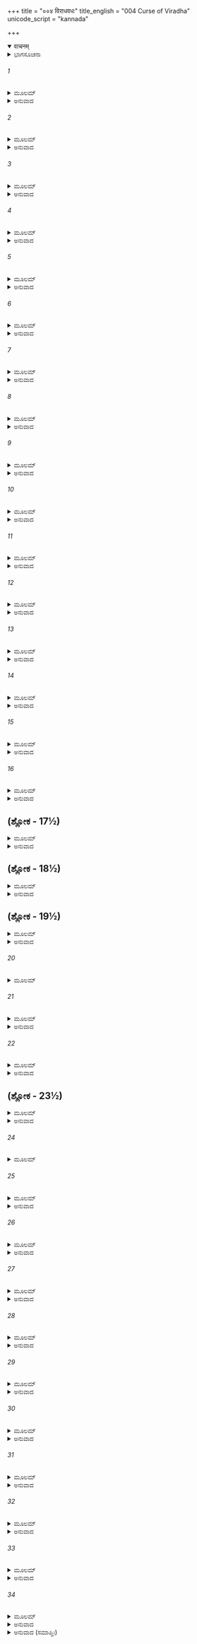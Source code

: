 +++
title = "००४ विराधवधः"
title_english = "004 Curse of Viradha"
unicode_script = "kannada"

+++
<details open><summary>वाचनम्</summary>

<div class="audioEmbed"  caption="श्रीराम-हरिसीताराममूर्ति-घनपाठिभ्यां वचनम्" src="https://archive.org/download/Ramayana-recitation-Sriram-harisItArAmamUrti-Ghanapaati-v2/Kanda_3/Kanda_3_ARK-004-Viradha_Vadhaha.mp3"></div>
</details>



<details><summary>ಭಾಗಸೂಚನಾ</summary>

ಶ್ರೀರಾಮ-ಲಕ್ಷ್ಮಣರಿಂದ ವಿರಾಧನ ವಧೆ
</details>

###### 1


<details><summary>ಮೂಲಮ್</summary>

ಹ್ರಿಯಮಾಣೌ ತು ಕಾಕುತ್ಸ್ಥೌ ದೃಷ್ಟ್ವಾ ಸೀತಾ ರಘೂತ್ತಮೌ ।  
ಉಚ್ಚೈಃಸ್ವರೇಣ ಚುಕ್ರೋಶಪ್ರಗೃಹ್ಯ ಸುಮಹಾಭುಜೌ ॥
</details>

<details><summary>ಅನುವಾದ</summary>

ರಘುಕುಲದ ಶ್ರೇಷ್ಠವೀರರಾದ ಕಾಕುತ್ಸ್ಥ ಕುಲಭೂಷಣ ಶ್ರೀರಾಮ-ಲಕ್ಷ್ಮಣರನ್ನು ರಾಕ್ಷಸನು ಎತ್ತಿಕೊಂಡು ಹೋಗುತ್ತಿರುವುದನ್ನು ಕಂಡು ಸೀತೆಯು ಎರಡೂ ಭುಜಗಳನ್ನೆತ್ತಿ ಜೋರಾಗಿ ಅಳುತ್ತಾ ಕೂಗಿಕೊಂಡಳು.॥1॥
</details>

###### 2


<details><summary>ಮೂಲಮ್</summary>

ಏಷ ದಾಶರಥೀ ರಾಮಃ ಸತ್ಯವಾನ್ ಶೀಲವಾನ್ ಶುಚಿಃ ।  
ರಕ್ಷಸಾ ರೌದ್ರ ರೂಪೇಣ ಹ್ರಿಯತೇ ಸಹಲಕ್ಷ್ಮಣಃ ॥
</details>

<details><summary>ಅನುವಾದ</summary>

ಅಯ್ಯೋ! ಈ ಸತ್ಯವಾದೀ, ಶೀಲವಂತ, ಶುದ್ಧ ಆಚಾರ ವಿಚಾರವುಳ್ಳ ದಶರಥನಂದನ ಶ್ರೀರಾಮ ಮತ್ತು ಲಕ್ಷ್ಮಣರನ್ನು ಈ ರೌದ್ರರೂಪಧಾರೀ ರಾಕ್ಷಸನು ಎತ್ತಿಕೊಂಡು ಹೋಗುತ್ತಿದ್ದಾನಲ್ಲ.॥2॥
</details>

###### 3


<details><summary>ಮೂಲಮ್</summary>

ಮಾಮೃಕ್ಷಾ  ಭಕ್ಷಯಿಷ್ಯಂತಿ ಶಾರ್ದೂಲ ದ್ವೀಪಿನಸ್ತಥಾ ।  
ಮಾಂ ಹರೋತ್ಸೃಜ್ಯ ಕಾಕುತ್ಸ್ಥೌ ನಮಸ್ತೇ ರಾಕ್ಷಸೋತ್ತಮ ॥
</details>

<details><summary>ಅನುವಾದ</summary>

ರಾಕ್ಷಸ ಶಿರೋಮಣಿಯೇ! ನಿನಗೆ ನಮಸ್ಕರಿಸುತ್ತೇನೆ. ಈ ಕಾಡಿನಲ್ಲಿ ಕರಡಿ, ಹುಲಿ, ಚಿರತೆಗಳು ನನ್ನನ್ನು ತಿಂದು ಬಿಡುವವು; ಅದಕ್ಕಾಗಿ ನನ್ನನ್ನೂ ಕರೆದುಕೊಂಡು ಹೋಗು. ಆದರೆ ಈ ಇಬ್ಬರೂ ರಘುವಂಶವೀರರನ್ನು ಬಿಟ್ಟುಬಿಡು.॥3॥
</details>

###### 4


<details><summary>ಮೂಲಮ್</summary>

ತಸ್ಯಾಸ್ತದ್ವಚನಂ ಶ್ರುತ್ವಾ ವೈದೇಹ್ಯಾ ರಾಮಲಕ್ಷ್ಮಣೌ ।  
ವೇಗಂ ಪ್ರಚಕ್ರತುರ್ವೀರೌ ವಧೇ ತಸ್ಯ ದುರಾತ್ಮನಃ ॥
</details>

<details><summary>ಅನುವಾದ</summary>

ವಿದೇಹನಂದಿನೀ ಸೀತೆಯ ಈ ಮಾತನ್ನು ಕೇಳಿ ಇಬ್ಬರೂ ವೀರ ಶ್ರೀರಾಮ-ಲಕ್ಷ್ಮಣರು ಆ ದುರಾತ್ಮ ರಾಕ್ಷಸನನ್ನು ವಧಿಸಲು ಅವಸರಪಡತೊಡಗಿದರು.॥4॥
</details>

###### 5


<details><summary>ಮೂಲಮ್</summary>

ತಸ್ಯ ರೌದ್ರಸ್ಯ ಸೌಮಿತ್ರಿಃ ಸವ್ಯಂ ಬಾಹುಂ ಬಭಂಜ ಹ ।  
ರಾಮಸ್ತು ದಕ್ಷಿಣಂ ಬಾಹುಂ ತರಸಾ ತಸ್ಯ ರಕ್ಷಸಃ ॥
</details>

<details><summary>ಅನುವಾದ</summary>

ಸುಮಿತ್ರಾಕುವಾರ ಲಕ್ಷ್ಮಣನು ಆ ರಾಕ್ಷಸನ ಎಡ ತೋಳನ್ನು ಮತ್ತು ಶ್ರೀರಾಮನು ಬಲತೋಳನ್ನು ವೇಗವಾಗಿ ಕತ್ತರಿಸಿಬಿಟ್ಟರು.॥5॥
</details>

###### 6


<details><summary>ಮೂಲಮ್</summary>

ಸ ಭಗ್ನಬಾಹುಃ ಸಂವಿಗ್ನಃ ಪಪಾತಾಶು ವಿಮೂರ್ಛಿತಃ ।  
ಧರಣ್ಯಾಂ ಮೇಘಸಂಕಾಶೋ ವಜ್ರಭಿನ್ನ ಇವಾಚಲಃ ॥
</details>

<details><summary>ಅನುವಾದ</summary>

ಭುಜಗಳು ತುಂಡಾದಾಗ ಆ ಮೇಘದಂತಿದ್ದ ಕಪ್ಪಾದ ರಾಕ್ಷಸನು ವ್ಯಾಕುಲನಾದನು ಮತ್ತು ಕೂಡಲೇ ಮೂರ್ಛಿತನಾಗಿ ವಜ್ರದಿಂದ ಕಡಿದ ಪರ್ವತ ಶಿಖರದಂತೆ ಭೂಮಿಗೆ ಬಿದ್ದುಬಿಟ್ಟನು.॥6॥
</details>

###### 7


<details><summary>ಮೂಲಮ್</summary>

ಮುಷ್ಟಿ ಭಿರ್ಬಾಹುಭಿಃ ಪದ್ಭಿಃ ಸೂದಯಂತೌ ತು ರಾಕ್ಷಸಮ್ ।  
ಉದ್ಯಮ್ಯೋದ್ಯಮ್ಯ ಚಾಪ್ಯೇನಂ ಸ್ಥಂಡಿಲೇ ನಿಷ್ಪಿಪೇಷತುಃ ॥
</details>

<details><summary>ಅನುವಾದ</summary>

ಆಗ ಶ್ರೀರಾಮ-ಲಕ್ಷ್ಮಣರು ವಿರಾಧನನ್ನು ಮುಷ್ಟಿಗಳಿಂದ, ಬಳ್ಳಿಗಳಿಂದ ಹೊಡೆಯತೊಡಗಿದರು. ಹಾಗೂ ಅವನನ್ನು ಎತ್ತಿ-ಎತ್ತಿ ಭೂಮಿಗೆ ಅಪ್ಪಳಿಸುತ್ತಾ, ಪದೇ-ಪದೇ ನೆಲಕ್ಕೆ ಹಾಕಿ ತೀಡಿದರು.॥7॥
</details>

###### 8


<details><summary>ಮೂಲಮ್</summary>

ಸ ವಿದ್ಧೌ ಬಹುಭಿರ್ಬಾಣೈಃ ಖಡ್ಗಾಭ್ಯಾಂ ಚ ಪರಿಕ್ಷತಃ ।  
ನಿಷ್ಪಿಷ್ಟೋ ಬಹುಧಾ ಭೂಮೌ ನ ಮಮಾರ ಸ ರಾಕ್ಷಸಃ॥
</details>

<details><summary>ಅನುವಾದ</summary>

ಅಸಂಖ್ಯ ಬಾಣಗಳಿಂದ ಗಾಯಗೊಂಡರೂ, ಖಡ್ಗದಿಂದ ಕ್ಷತ-ವಿಕ್ಷತನಾದರೂ, ನೆಲಕ್ಕೆ ಹಾಕಿ ಪದೆ ಪದೇ ತಿಕ್ಕಿದರೂ ಆ ರಾಕ್ಷಸನು ಸಾಯಲಿಲ್ಲ.॥8॥
</details>

###### 9


<details><summary>ಮೂಲಮ್</summary>

ತಂ ಪ್ರೇಕ್ಷ್ಯ ರಾಮಃ ಸುಭೃಶಮವಧ್ಯಮಚಲೋಪಮಮ್ ।  
ಭಯೇಷ್ವ ಭಯದಃ ಶ್ರೀಮಾನಿದಂ ವಚನಮಬ್ರವೀತ್ ॥
</details>

<details><summary>ಅನುವಾದ</summary>

ಪರ್ವತದಂತೆ ಅಚಲ ಮತ್ತು ಅವಧ್ಯನಾದ ವಿರಾಧನನ್ನು ಮತ್ತೆ ಮತ್ತೆ ನೋಡುತ್ತಾ ಭಯದ ಸಂದರ್ಭದಲ್ಲಿ ಅಭಯವನ್ನು ಕೊಡುವ ಶ್ರೀಮಾನ್ ರಾಮನು ಲಕ್ಷ್ಮಣನಲ್ಲಿ ಹೀಗೆ ಹೇಳಿದನು.॥9॥
</details>

###### 10


<details><summary>ಮೂಲಮ್</summary>

ತಪಸಾ ಪುರುಷವ್ಯಾಘ್ರ ರಾಕ್ಷಸೋಽಯಂ ನ ಶಕ್ಯತೇ ।  
ಶಸ್ತ್ರೇಣ ಯುಧಿ ನಿರ್ಜೇತುಂ ರಾಕ್ಷಸಂ ನಿಖನಾವಹೇ ॥
</details>

<details><summary>ಅನುವಾದ</summary>

ಪುರುಷಸಿಂಹನೇ! ಈ ರಾಕ್ಷಸನು ತಪಸ್ಸಿನಿಂದ ವರ ಪಡೆದು ಅವಧ್ಯನಾಗಿರುವನು. ಇವನನ್ನು ಶಸ್ತ್ರಗಳಿಂದ ಯುದ್ಧದಲ್ಲಿ ಗೆಲ್ಲಲಾಗುವುದಿಲ್ಲ. ಅದಕ್ಕಾಗಿ ನಾವು ನಿಶಾಚರ ವಿರಾಧನನ್ನು ಪರಾಜಿತನಾಗಿಸಲು ಈಗ ಹೊಂಡ ಅಗೆದು ಹೂತುಬಿಡೋಣ.॥10॥
</details>

###### 11


<details><summary>ಮೂಲಮ್</summary>

ಕುಂಜ ರಸ್ಯೇವ ರೌದ್ರಸ್ಯ ರಾಕ್ಷಸಸ್ಯಾಸ್ಯ ಲಕ್ಷ್ಮಣ ।  
ವನೇಽಸ್ಮಿನ್ ಸುಮಹಚ್ಛವಭ್ರಂ ಖನ್ಯತಾಂ ರೌದ್ರವರ್ಚಸಃ ॥
</details>

<details><summary>ಅನುವಾದ</summary>

ಲಕ್ಷ್ಮಣ! ಆನೆಯಂತಿರುವ ಭಯಂಕರ ಹಾಗೂ ರೌದ್ರ ತೇಜಸುಳ್ಳ ಈ ರಾಕ್ಷಸನಿಗಾಗಿ ಈ ವನದಲ್ಲಿ ದೊಡ್ಡದಾದ ಹೊಂಡವನ್ನು ಅಗ.॥11॥
</details>

###### 12


<details><summary>ಮೂಲಮ್</summary>

ಇತ್ಯುಕ್ತ್ವಾ ಲಕ್ಷ್ಮಣಂ ರಾಮಃ ಪ್ರದರಃ ಖನ್ಯತಾಮಿತಿ ।  
ತಸ್ಥೌ ವಿರಾಧಮಾಕ್ರಮ್ಯ ಕಂಠೇ ಪಾದೇನ ವೀರ್ಯವಾನ್ ॥
</details>

<details><summary>ಅನುವಾದ</summary>

ಈ ಪ್ರಕಾರ ಲಕ್ಷ್ಮಣನಿಗೆ ಹೊಂಡ ಅಗೆಯಲು ಆಜ್ಞಾಪಿಸಿ ಪರಾಕ್ರಮಿ ಶ್ರೀರಾಮನು ತನ್ನ ಒಂದು ಕಾಲಿನಿಂದ ವಿರಾಧನ ಗಂಟಲನ್ನು ಒತ್ತಿ ನಿಂತುಕೊಂಡನು.॥12॥
</details>

###### 13


<details><summary>ಮೂಲಮ್</summary>

ತಚ್ಛ್ರುತ್ವಾ ರಾಘವೇಣೋಕ್ತಂ ರಾಕ್ಷಸಃ ಪ್ರಶ್ರಿತಂ ವಚಃ ।  
ಇದಂ ಪ್ರೋವಾಚ ಕಾಕುತ್ಸ್ಥಂ ವಿರಾಧಃ ಪುರುಷರ್ಷಭಮ್ ॥
</details>

<details><summary>ಅನುವಾದ</summary>

ಶ್ರೀರಾಮಚಂದ್ರನು ಹೇಳಿದ ಮಾತನ್ನು ಕೇಳಿ ವಿರಾಧ ರಾಕ್ಷಸನು ಪುರುಷಪ್ರವರ ಶ್ರೀರಾಮನಲ್ಲಿ ವಿನಯದಿಂದ ಹೀಗೆ ಹೇಳಿದನು.॥13॥
</details>

###### 14


<details><summary>ಮೂಲಮ್</summary>

ಹತೋಽಹಂ ಪುರುಷವ್ಯಾಘ್ರ ಶಕ್ರತುಲ್ಯಬಲೇನ ವೈ ।  
ಮಯಾ ತು ಪೂರ್ವಂ ತ್ವಂ ಮೋಹಾನ್ನ ಜ್ಞಾತಃ ಪುರುಷರ್ಷಭ ॥
</details>

<details><summary>ಅನುವಾದ</summary>

ಪುರುಷಸಿಂಹನೇ! ನರಶ್ರೇಷ್ಠನೇ! ನಿನ್ನ ಬಲವು ದೇವರಾಜ ಇಂದ್ರನಂತೆ ಇದೆ. ನಾನು ನಿನ್ನ ಕೈಯಿಂದ ಹತನಾದೆ. ಮೋಹವಶದಿಂದ ಮೊದಲು ನಾನು ನಿನ್ನನ್ನು ಗುರುತಿಸದೇ ಹೋದೆ.॥14॥
</details>

###### 15


<details><summary>ಮೂಲಮ್</summary>

ಕೌಸಲ್ಯಾ ಸುಪ್ರಜಾಸ್ತಾತ ರಾಮಸ್ತ್ವಂ ವಿದಿತೋ ಮಯಾ ।  
ವೈದೇಹೀ ಚ ಮಹಾಭಾಗಾ ಲಕ್ಷ್ಮಣಶ್ಚ  ಮಹಾಯಶಾಃ॥
</details>

<details><summary>ಅನುವಾದ</summary>

ಅಯ್ಯಾ! ನಿನ್ನಿಂದಾಗಿ ತಾಯಿ ಕೌಸಲ್ಯೆಯು ಉತ್ತಮ ಪುತ್ರವತಿಯಾದಳು. ನೀನೇ ಭಗವಂತ ಶ್ರೀರಾಮಚಂದ್ರ ನಾಗಿರುವುದನ್ನು ನಾನು ತಿಳಿದುಕೊಂಡೆ. ಈ ಮಹಾಭಾಗಾ ವಿದೇಹನಂದಿನೀ ಸೀತೆಯಾಗಿರುವಳು ಮತ್ತು ನಿನ್ನ ತಮ್ಮ ಮಹಾಯಶಸ್ವೀ ಲಕ್ಷ್ಮಣನಾಗಿರುವನು.॥15॥
</details>

###### 16


<details><summary>ಮೂಲಮ್</summary>

ಅಭಿಶಾಪಾದಹಂ ಘೋರಾಂ ಪ್ರವಿಷ್ಟೋ ರಾಕ್ಷಸೀಂ ತನುಮ್ ।  
ತುಂಬುರುರ್ನಾಮ ಗಂಧರ್ವಃ ತಪ್ತೋ ವೈಶ್ರವಣೇನ ಹಿ ॥
</details>

<details><summary>ಅನುವಾದ</summary>

ಶಾಪದಿಂದಾಗಿ ನನಗೆ ಈ ಭಯಂಕರ ರಾಕ್ಷಸ ಶರೀರದಲ್ಲಿ ಬರಬೇಕಾಯಿತು. ನಾನು ತುಂಬುರು ಎಂಬ ಗಂಧರ್ವನಾಗಿದ್ದೇನೆ. ಕುಬೇರನು ನನಗೆ ರಾಕ್ಷಸನಾಗುವಂತೆ ಶಪಿಸಿದ್ದನು.॥16॥
</details>

## (ಶ್ಲೋಕ - 17½)


<details><summary>ಮೂಲಮ್</summary>

ಪ್ರಸಾದ್ಯಮಾನಶ್ಚ ಮಯಾ ಸೋಽಬ್ರವೀನ್ಮಾಂ ಮಹಾಯಶಾಃ ।  
ಯದಾ ದಾಶರಥೀ ರಾಮಸ್ತ್ವಾಂ ವಧಿಷ್ಯತಿ ಸಂಯುಗೇ ॥  
ತದಾ ಪ್ರಕೃತಿಮಾಪನ್ನೋ  ಭವಾನ್ ಸ್ವರ್ಗಂ ಗಮಿಷ್ಯತಿ ।
</details>

<details><summary>ಅನುವಾದ</summary>

ನಾನು ಅವನನ್ನು ಪ್ರಸನ್ನಗೊಳಿಸಲು ಪ್ರಯತ್ನಿಸಿದಾಗ ಆ ಮಹಾಯಶಸ್ವೀ ಕುಬೇರನು ‘ಗಂಧರ್ವನೇ! ದಶರಥನಂದನ ಶ್ರೀರಾಮನು ಯುದ್ಧದಲ್ಲಿ ನಿನ್ನನ್ನು ವಧಿಸಿದಾಗ ನೀನು ತನ್ನ ಮೊದಲಿನ ಸ್ವರೂಪವನ್ನು ಪಡೆದು ಸ್ವರ್ಗಕ್ಕೆ ಹೋಗುವೆ.’ ಎಂದು ನನಗೆ ಹೇಳಿದ್ದನು.॥17॥
</details>

## (ಶ್ಲೋಕ - 18½)


<details><summary>ಮೂಲಮ್</summary>

ಅನುಪಸ್ಥೀಯಮಾನೋ ಮಾಂ ಸ ಕ್ರುದ್ಧೋ ವ್ಯಾಜಹಾರ ಹ ॥  
ಇತಿ ವೈಶ್ರವಣೋ ರಾಜಾ ರಂಭಾಸಕ್ತಮುವಾಚ ಹ ।
</details>

<details><summary>ಅನುವಾದ</summary>

ನಾನು ರಂಭೆ ಎಂಬ ಅಪ್ಸರೆಯಲ್ಲಿ ಆಸಕ್ತನಾಗಿದ್ದೆ, ಆದ್ದರಿಂದ ಒಂದು ದಿನ ಸರಿಯಾದ ಸಮಯಕ್ಕೆ ಕುಬೇರನ ಸೇವೆಯಲ್ಲಿ ಉಪಸ್ಥಿತನಾಗಲಿಲ್ಲ. ಇದರಿಂದ ಕುಪಿತನಾಗಿ ರಾಜಾ ಮೈಶ್ರವಣ (ಕುಬೇರ)ನು ನನಗೆ ರಾಕ್ಷಸನಾಗೆಂದು ಶಪಿಸಿ, ಅದರಿಂದ ಬಿಡುಗಡೆ ಹೊಂದುವ ಅವಧಿಯನ್ನು ತಿಳಿಸಿದ್ದನು.॥18॥
</details>

## (ಶ್ಲೋಕ - 19½)


<details><summary>ಮೂಲಮ್</summary>

ತವ ಪ್ರಸಾದಾನ್ಮುಕ್ತೋಽಹಮಭಿಶಾಪಾತ್ ಸುದಾರುಣಾತ್ ॥  
ಭುವನಂ ಸ್ವಂ ಗಮಿಷ್ಯಾಮಿ ಸ್ವಸ್ತಿ ವೋಽಸ್ತು ಪರಂತಪ ।
</details>

<details><summary>ಅನುವಾದ</summary>

ಪರಂತಪ ರಘುವೀರನೇ! ಇಂದು ನಿನ್ನ ಕಪೆಯಿಂದ ನಾನು ಆ ಭಯಂಕರ ಶಾಪದಿಂದ ಬಿಡುಗಡೆ ಹೊಂದಿದೆ. ನಿನಗೆ ಮಂಗಳವಾಗಲೀ, ಈಗ ನಾನು ನನ್ನ ಲೋಕಕ್ಕೆ ತೆರಳುವೆನು.॥19॥
</details>

###### 20


<details><summary>ಮೂಲಮ್</summary>

ಇತೋ ವಸತಿ ಧರ್ಮಾತ್ಮಾ ಶರಭಂಗಃ ಪ್ರತಾಪವಾನ್ ॥
</details>

###### 21


<details><summary>ಮೂಲಮ್</summary>

ಅಧ್ಯರ್ಧಯೋಜನೇ ತಾತ ಮಹರ್ಷಿಃ ಸೂರ್ಯಸಂನಿಭಃ ।  
ತಂ  ಕ್ಷಿಪ್ರಮಭಿಗಚ್ಛ ತ್ವಂ ಸ ತೇ ಶ್ರೋಯೋಽಭಿಧಾಸ್ಯತಿ ॥
</details>

<details><summary>ಅನುವಾದ</summary>

ಅಯ್ಯಾ! ಇಲ್ಲಿಂದ ಒಂದೂವರೆ ಯೋಜನ ದೂರದಲ್ಲಿ ಸೂರ್ಯನಂತೆ ತೇಜಸ್ವೀ, ಪ್ರತಾಪೀ ಮತ್ತು ಧರ್ಮಾತ್ಮಾ ಮಹಾಮುನಿ ಶರಭಂಗರು ವಾಸಿಸುತ್ತಾರೆ. ಅವರ ಬಳಿಗೆ ಬೇಗನೆ ಹೋಗು, ಅವರು ನಿನಗೆ ಶ್ರೇಯಸ್ಸಿನ ಮಾತನ್ನು ಹೇಳುವರು.॥20-21॥
</details>

###### 22


<details><summary>ಮೂಲಮ್</summary>

ಅವಟೇ ಚಾಪಿ ಮಾಂ ರಾಮ ನಿಕ್ಷಿಪ್ಯ ಕುಶಲೀ ವ್ರಜ ।  
ರಕ್ಷಸಾಂ ಗತಸತ್ತ್ವಾನಾಮೇಷ ಧರ್ಮಃ ಸನಾತನಃ ॥
</details>

<details><summary>ಅನುವಾದ</summary>

ಶ್ರೀರಾಮಾ! ನೀವು ನನ್ನ ಶರೀರವನ್ನು ಹೊಂಡದಲ್ಲಿ ಹೂತಿಟ್ಟು ನೆಮ್ಮದಿಯಿಂದ ಪ್ರಯಾಣ ಮಾಡಿರಿ. ಸತ್ತಿರುವ ರಾಕ್ಷಸರ ಶರೀರವನ್ನು ಹೂಳುವುದೇ ಸನಾತನ (ಪರಂಪರಾಗತ) ಧರ್ಮವಾಗಿದೆ.॥22॥
</details>

## (ಶ್ಲೋಕ - 23½)


<details><summary>ಮೂಲಮ್</summary>

ಅವಟೇ ಯೇ ನಿಧೀಯಂತೇ ತೇಷಾಂ ಲೋಕಾಃ ಸನಾತನಾಃ ।  
ಏವಮುಕ್ತ್ವಾ ತು ಕಾಕುತ್ಸ್ಥಂ ವಿರಾಧಃ  ಶರಪೀಡಿತಃ ॥  
ಬಭೂವ ಸ್ವರ್ಗಸಂಪ್ರಾಪ್ತೋ ನ್ಯಸ್ತ ದೇಹೋ ಮಹಾಬಲಃ ।
</details>

<details><summary>ಅನುವಾದ</summary>

ಹೊಂಡದಲ್ಲಿ ಹೂತಿರುವ ರಾಕ್ಷಸನಿಗೆ ಸನಾತನ ಲೋಕಗಳ ಪ್ರಾಪ್ತಿಯಾಗುತ್ತದೆ. ಶ್ರೀರಾಮನಲ್ಲಿ ಹೀಗೆ ಹೇಳಿ ಬಾಣಗಳಿಂದ ಪೀಡಿತನಾದ ಮಹಾಬಲಿ ವಿರಾಧನು (ಅವನ ಶರೀರವನ್ನು ಹೊಂಡದಲ್ಲಿ ಹಾಕಿದಾಗ) ಆ ಶರೀರವನ್ನು ಬಿಟ್ಟು ಸ್ವರ್ಗಲೋಕಕ್ಕೆ ಹೊರಟುಹೋದನು.॥23॥
</details>

###### 24


<details><summary>ಮೂಲಮ್</summary>

ತಚ್ಛ್ರುತ್ವಾ ರಾಘವೋ ವಾಕ್ಯಂ ಲಕ್ಷ್ಮಣಂ ವ್ಯಾದಿದೇಶ ಹ ॥
</details>

###### 25


<details><summary>ಮೂಲಮ್</summary>

ಕುಂಜರಸ್ಯೇವ ರೌದ್ರಸ್ಯ ರಾಕ್ಷಸಸ್ಯಾಸ್ಯ ಲಕ್ಷ್ಮಣ ।  
ವನೇಽಸ್ಮಿನ್ ಸುಮಹಾನ್ ಶ್ವಭ್ರಃ ಖನ್ಯತಾಂ ರೌದ್ರ ಕರ್ಮಣಃ ॥
</details>

<details><summary>ಅನುವಾದ</summary>

ಅವನ ಮಾತನ್ನು ಕೇಳಿ ಶ್ರೀರಘುನಾಥನು ಲಕ್ಷ್ಮಣನಿಗೆ - ಲಕ್ಷ್ಮಣಾ! ಭಯಂಕರ ಕರ್ಮಮಾಡುವ, ಆನೆಯಂತೆ ಭಯಾನಕ ಈ ರಾಕ್ಷಸನಿಗೆ ಹೊಂಡವನ್ನು ಅಗೆದು ಸಿದ್ಧಗೊಳಿಸು ಎಂದು ಆಜ್ಞಾಪಿಸಿದನು.॥24-25॥
</details>

###### 26


<details><summary>ಮೂಲಮ್</summary>

ಇತ್ಯುಕ್ತ್ವಾ ಲಕ್ಷ್ಮಣಂ ರಾಮಃ ಪ್ರದರಃ ಖನ್ಯತಾಮಿತಿ ।  
ತಸ್ಥೌ ವಿರಾಧಮಾಕ್ರಮ್ಯ ಕಂಠೇ ಪಾದೇನ ವೀರ್ಯವಾನ್ ॥
</details>

<details><summary>ಅನುವಾದ</summary>

ಈ ಪ್ರಕಾರ ಲಕ್ಷ್ಮಣನಿಗೆ ಹೊಂಡವನ್ನು ಅಗೆಯಲು ಆದೇಶವನ್ನಿತ್ತು, ಪರಾಕ್ರಮಿ ಶ್ರೀರಾಮನು ಒಂದು ಕಾಲಿನಿಂದ ವಿರಾಧನ ಕತ್ತನ್ನು ಒತ್ತಿಹಿಡಿದು ನಿಂತುಕೊಂಡನು.॥26॥
</details>

###### 27


<details><summary>ಮೂಲಮ್</summary>

ತತಃ ಖನಿತ್ರಮಾದಾಯ ಲಕ್ಷ್ಮಣಃ ಶ್ವಭ್ರಮುತ್ತಮಮ್ ।  
ಅಖನತ್ ಪ್ಪಾರ್ಶ್ವತಸ್ತಸ್ಯ ವಿರಾಧಸ್ಯ ಮಹಾತ್ಮನಃ ॥
</details>

<details><summary>ಅನುವಾದ</summary>

ಆಗ ಲಕ್ಷ್ಮಣನು ಗುದ್ದಲಿಯನ್ನೆತ್ತಿಕೊಂಡು ಆ ವಿಶಾಲಕಾಯ ವಿರಾಧನ ಬಳಿಯಲ್ಲೇ ಒಂದು ದೊಡ್ಡದಾದ ಹೊಂಡವನ್ನು ಅಗೆದು ಸಿದ್ಧಗೊಳಿಸಿದನು.॥27॥
</details>

###### 28


<details><summary>ಮೂಲಮ್</summary>

ತಂ ಮುಕ್ತಕಂಠ ಮುತ್ ಕ್ಷಿಷ್ಯ ಶಂಕುಕರ್ಣಂ ಮಹಾಸ್ವನಮ್ ।  
ವಿರಾಧಂ ಪ್ರಾಕ್ಷಿಪಚ್ಛ್ವಭ್ರೇ ನದಂತಂ ಭೈರವಸ್ವನಮ್ ॥
</details>

<details><summary>ಅನುವಾದ</summary>

ಆಗ ಶ್ರೀರಾಮನು ಅವನ ಕತ್ತನ್ನು ಬಿಟ್ಟುಬಿಟ್ಟನು. ಲಕ್ಷ್ಮಣನು ಗೂಟದಂತೆ ಕಿವಿಗಳುಳ್ಳ ವಿರಾಧನನ್ನು ಎತ್ತಿ ಆ ಹೊಂಡದಲ್ಲಿ ಹಾಕಿದನು, ಆಗ ಅವನು ಭಯಾನಕ ಶಬ್ದದಿಂದ ಜೋರಾಗಿ ಗರ್ಜಿಸುತ್ತಿದ್ದನು.॥28॥
</details>

###### 29


<details><summary>ಮೂಲಮ್</summary>

ತಮಾಹವೇ ದಾರುಣಮಾಶುವಿಕ್ರಮೌ  
ಸ್ಥಿರಾವುಭೌ ಸಂಯತಿ ರಾಮಲಕ್ಷ್ಮಣೌ ।  
ಮುದಾನ್ವಿತೌ ಚಿಕ್ಷಿಪತುರ್ಭಯಾವಹಂ  
ನದಂತಮುತ್ಕ್ಷಿಪ್ಯ  ಬಲೇನ ರಾಕ್ಷಸಮ್ ॥
</details>

<details><summary>ಅನುವಾದ</summary>

ಯುದ್ಧದಲ್ಲಿ ಸ್ಥಿರವಾಗಿ ನಿಂತು ಪರಾಕ್ರಮವನ್ನು ಪ್ರಕಟಿಸುವ ಆ ಇಬ್ಬರು ಸಹೋದರ ಶ್ರೀರಾಮ - ಲಕ್ಷ್ಮಣರು ರಣಭೂಮಿಯಲ್ಲಿ ಕ್ರೂರ ಕರ್ಮ ಮಾಡುವ ಆ ಭಯಂಕರ ರಾಕ್ಷಸ ವಿರಾಧನನ್ನು ಬಲವಂತ ವಾಗಿ ಎತ್ತಿ ಹೊಂಡದಲ್ಲಿ ಎಸೆದುಬಿಟ್ಟರು. ಅವನು ಜೋರಾಗಿ ಗರ್ಜಿಸುತ್ತಿದ್ದನು. ಅವನನ್ನು ಹೊಂಡಕ್ಕೆ ಹಾಕಿ ಇಬ್ಬರೂ ಸಹೋದರರು ಬಹಳ ಪ್ರಸನ್ನರಾದರು.॥29॥
</details>

###### 30


<details><summary>ಮೂಲಮ್</summary>

ಅವಧ್ಯತಾಂ ಪ್ರೇಕ್ಷ್ಯ ಮಹಾಸುರಸ್ಯ ತೌ  
ಶಿತೇನ ಶಸ್ತ್ರೇಣ ತದಾ ನರರ್ಷಭೌ ।  
ಸಮರ್ಥ್ಯ ಚಾತ್ಯರ್ಥವಿಶಾರದಾವುಭೌ  
ಬಿಲೇ ವಿರಾಧಸ್ಯ ವಧಂ ಪ್ರಚಕ್ರತುಃ॥
</details>

<details><summary>ಅನುವಾದ</summary>

ಮಹಾ ಅಸುರ ವಿರಾಧನ ವಧೆ ಹರಿತವಾದ ಶಸ್ತ್ರದಿಂದ ಆಗಬಾರದೆಂದು ನೋಡಿ ಅತ್ಯಂತ ಕುಶಲರಾದ ಇಬ್ಬರೂ ಸಹೋದರ ನರಶ್ರೇಷ್ಠ ಶ್ರೀರಾಮ-ಲಕ್ಷ್ಮಣರು ಆಗ ಹೊಂಡ ಅಗೆದು ಅದರಲ್ಲಿ ಅವನನ್ನು ಹಾಕಿ ಬಿಟ್ಟರು ಮತ್ತು ಮಣ್ಣು ಮುಚ್ಚಿ ಆ ರಾಕ್ಷಸನ ವಧೆ ಮಾಡಿದರು.॥30॥
</details>

###### 31


<details><summary>ಮೂಲಮ್</summary>

ಸ್ವಯಂ ವಿರಾಧೇನ ಹಿ ಮೃತ್ಯುರಾತ್ಮನಃ  
ಪ್ರಸಹ್ಯ ರಾಮೇಣ ಯಥಾರ್ಥಮೀಪ್ಸಿತಃ ।  
ನಿವೇದಿತಃ ಕಾನನಚಾರಿಣಾ ಸ್ವಯಂ  
ನ ಮೇ ವಧಃ ಶಸ್ತ್ರ ಕೃತೋ ಭವೇದಿತಿ ॥
</details>

<details><summary>ಅನುವಾದ</summary>

ವಾಸ್ತವವಾಗಿ ಶ್ರೀರಾಮನ ಕೈಯಿಂದಲೇ ಹಟಪೂರ್ವಕವಾಗಿ ಸಾಯುವುದೇ ಅವನಿಗೆ ಅಭಿಷ್ಟವಾಗಿತ್ತು. ಆ ತನ್ನ ಮನೋವಾಂಛಿತ ಮೃತ್ಯುವನ್ನು ಪಡೆಯುವ ಉದ್ದೇಶದಿಂದ ವನಚಾರೀ ವಿರಾಧನೇ ಶ್ರೀರಾಮನಲ್ಲಿ - ‘ಶಸ್ತ್ರದಿಂದ ನನ್ನ ವಧೆ ಆಗಲಾರದೆಂದು’ ಎಂದು ಸ್ವತಃ ಹೇಳಿದ್ದನು.॥31॥
</details>

###### 32


<details><summary>ಮೂಲಮ್</summary>

ತದೇವ ರಾಮೇಣ ನಿಶಮ್ಯ ಭಾಷಿತಂ  
ಕೃತಾ ಮತಿಸ್ತಸ್ಯ ಬಿಲಪ್ರವೇಶನೇ ।  
ಬಿಲಂ ಚ ತೇನಾತಿಬಲೇನ ರಕ್ಷಸಾ  
ಪ್ರವೇಶ್ಯಮಾನೇನ ವನಂ ವಿನಾದಿತಮ್ ॥
</details>

<details><summary>ಅನುವಾದ</summary>

ಅವನು ಹೇಳಿದ ಮಾತನ್ನು ಕೇಳಿ ಶ್ರೀರಾಮನು ಅವನನ್ನು ಹೊಂಡದಲ್ಲಿ ಹೂತುಬಿಡುವ ವಿಚಾರ ಮಾಡಿದ್ದನು. ಅವನನ್ನು ಹೊಂಡದಲ್ಲಿ ಹಾಕುವಾಗ ಆ ಅತ್ಯಂತ ಬಲವಂತ ರಾಕ್ಷಸನು ತನ್ನ ಬೊಬ್ಬೆಯಿಂದ ಇಡೀ ಕಾಡೇ ಪ್ರತಿಧ್ವನಿಸುವಂತೆ ಮಾಡಿದನು.॥32॥
</details>

###### 33


<details><summary>ಮೂಲಮ್</summary>

ಪ್ರಹೃಷ್ಟ ರೂಪಾವಿವ ರಾಮಲಕ್ಷ್ಮಣೌ  
ವಿರಾಧಮುರ್ವ್ಯಾಂಪ್ರದರೇ ನಿಪಾತ್ಯ ತಮ್ ।  
ನನಂದತುರ್ವೀತಭಯೌ ಮಹಾವನೇ  
ಶಿಲಾಭಿರಂತರ್ದಧತುಶ್ಚ ರಾಕ್ಷಸಮ್ ॥
</details>

<details><summary>ಅನುವಾದ</summary>

ರಾಕ್ಷಸ ವಿರಾಧನನ್ನು ಭೂಮಿಯೊಳಗೆ ಹೊಂಡದಲ್ಲಿ ಬೀಳಿಸಿ ಶ್ರೀರಾಮ-ಲಕ್ಷ್ಮಣರು ಬಹಳ ಸಂತೋಷಗೊಂಡು ಮೇಲಿನಿಂದ ಅನೇಕ ಕಲ್ಲುಗಳನ್ನು ಇಟ್ಟು ಮಣ್ಣುಮುಚ್ಚಿದರು ; ಮತ್ತೆ ಅವರು ನಿರ್ಭಯರಾಗಿ ಆ ಮಹಾವನದಲ್ಲಿ ಆನಂದದಿಂದ ಸಂಚರಿಸತೊಡಗಿದರು.॥33॥
</details>

###### 34


<details><summary>ಮೂಲಮ್</summary>

ತತಸ್ತು ತೌ ಕಾಂಚನಚಿತ್ರಕಾರ್ಮುಕೌ  
ನಿಹತ್ಯ ರಕ್ಷಃ ಪರಿಗೃಹ್ಯ ಮೈಥಿಲೀಮ್ ।  
ವಿಜಹ್ರತುಸ್ತೌ ಮುದಿತೌ ಮಹಾವನೇ  
ದಿವಿ ಸ್ಥಿತೌ ಚಂದ್ರದಿವಾಕರಾವಿವ ॥
</details>

<details><summary>ಅನುವಾದ</summary>

ಈ ಪ್ರಕಾರ ಆ ರಾಕ್ಷಸನನ್ನು ವಧಿಸಿ, ಮಿಥಿಲೇಶಕುಮಾರಿ ಸೀತೆಯೊಂದಿಗೆ ಚಿನ್ನದಿಂದ ಚಿತ್ರಿತವಾದ ಧನುಸ್ಸುಗಳಿಂದ ಸುಶೋಭಿತರಾಗಿ ಅವರಿಬ್ಬರು ಸಹೊದರರು ಆಕಾಶದಲ್ಲಿ ಸ್ಥಿತ ಸೂರ್ಯ-ಚಂದ್ರರಂತೆ ಆ ಮಹಾರಣ್ಯದಲ್ಲಿ ಆನಂದ ಮಗ್ನರಾಗಿ ಸಂಚರಿಸತೊಡಗಿದರು.॥34॥
</details>

<details><summary>ಅನುವಾದ (ಸಮಾಪ್ತಿಃ)</summary>

ಶ್ರೀ ವಾಲ್ಮೀಕಿವಿರಚಿತ ಆರ್ಷರಾಮಾಯಣ ಆದಿಕಾವ್ಯದ ಅರಣ್ಯಕಾಂಡದಲ್ಲಿ ನಾಲ್ಕನೆಯ ಸರ್ಗ ಸಂಪೂರ್ಣವಾಯಿತು.॥4॥
</details>

